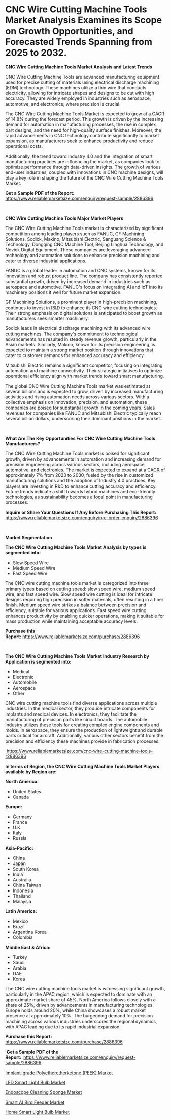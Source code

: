 <p><h1>CNC Wire Cutting Machine Tools Market Analysis Examines its Scope on Growth Opportunities, and Forecasted Trends Spanning from 2025 to 2032.</h1></p><p><strong>CNC Wire Cutting Machine Tools Market Analysis and Latest Trends</strong></p>
<p><p>CNC Wire Cutting Machine Tools are advanced manufacturing equipment used for precise cutting of materials using electrical discharge machining (EDM) technology. These machines utilize a thin wire that conducts electricity, allowing for intricate shapes and designs to be cut with high accuracy. They are widely employed in industries such as aerospace, automotive, and electronics, where precision is crucial.</p><p>The CNC Wire Cutting Machine Tools Market is expected to grow at a CAGR of 14.8% during the forecast period. This growth is driven by the increasing demand for automation in manufacturing processes, the rise in complex part designs, and the need for high-quality surface finishes. Moreover, the rapid advancements in CNC technology contribute significantly to market expansion, as manufacturers seek to enhance productivity and reduce operational costs. </p><p>Additionally, the trend toward Industry 4.0 and the integration of smart manufacturing practices are influencing the market, as companies look to optimize performance through data-driven insights. The growth of various end-user industries, coupled with innovations in CNC machine designs, will play a key role in shaping the future of the CNC Wire Cutting Machine Tools Market.</p></p>
<p><strong>Get a Sample PDF of the Report:&nbsp;</strong> <a href="https://www.reliablemarketsize.com/enquiry/request-sample/2886396?utm_campaign=1167&utm_medium=2&utm_source=Github&utm_content=ia&utm_term=13032025&utm_id=cnc-wire-cutting-machine-tools">https://www.reliablemarketsize.com/enquiry/request-sample/2886396</a></p>
<p>&nbsp;</p>
<p><strong>CNC Wire Cutting Machine Tools Major Market Players</strong></p>
<p><p>The CNC Wire Cutting Machine Tools market is characterized by significant competition among leading players such as FANUC, GF Machining Solutions, Sodick, Makino, Mitsubishi Electric, Sanguang Science & Technology, Dongqing CNC Machine Tool, Beijing Linghua Technology, and Novick Digital Equipment. These companies are leveraging advanced technology and automation solutions to enhance precision machining and cater to diverse industrial applications.</p><p>FANUC is a global leader in automation and CNC systems, known for its innovation and robust product line. The company has consistently reported substantial growth, driven by increased demand in industries such as aerospace and automotive. FANUC's focus on integrating AI and IoT into its machinery positions it well for future market expansion.</p><p>GF Machining Solutions, a prominent player in high-precision machining, continues to invest in R&D to enhance its CNC wire cutting technologies. Their strong emphasis on digital solutions is anticipated to boost growth as manufacturers seek smarter machinery. </p><p>Sodick leads in electrical discharge machining with its advanced wire cutting machines. The company's commitment to technological advancements has resulted in steady revenue growth, particularly in the Asian markets. Similarly, Makino, known for its precision engineering, is expected to maintain a strong market position through innovations that cater to customer demands for enhanced accuracy and efficiency.</p><p>Mitsubishi Electric remains a significant competitor, focusing on integrating automation and machine connectivity. Their strategic initiatives to optimize operational efficiency align with market trends toward smart manufacturing.</p><p>The global CNC Wire Cutting Machine Tools market was estimated at several billions and is expected to grow, driven by increased manufacturing activities and rising automation needs across various sectors. With a collective emphasis on innovation, precision, and automation, these companies are poised for substantial growth in the coming years. Sales revenues for companies like FANUC and Mitsubishi Electric typically reach several billion dollars, underscoring their dominant positions in the market.</p></p>
<p>&nbsp;</p>
<p><strong>What Are The Key Opportunities For CNC Wire Cutting Machine Tools Manufacturers?</strong></p>
<p><p>The CNC Wire Cutting Machine Tools market is poised for significant growth, driven by advancements in automation and increasing demand for precision engineering across various sectors, including aerospace, automotive, and electronics. The market is expected to expand at a CAGR of approximately 7% from 2023 to 2030, fueled by the rise in customized manufacturing solutions and the adoption of Industry 4.0 practices. Key players are investing in R&D to enhance cutting accuracy and efficiency. Future trends indicate a shift towards hybrid machines and eco-friendly technologies, as sustainability becomes a focal point in manufacturing processes.</p></p>
<p><strong>Inquire or Share Your Questions If Any Before Purchasing This Report:</strong> <a href="https://www.reliablemarketsize.com/enquiry/pre-order-enquiry/2886396?utm_campaign=1167&utm_medium=2&utm_source=Github&utm_content=ia&utm_term=13032025&utm_id=cnc-wire-cutting-machine-tools">https://www.reliablemarketsize.com/enquiry/pre-order-enquiry/2886396</a></p>
<p>&nbsp;</p>
<p><strong>Market Segmentation</strong></p>
<p><strong>The CNC Wire Cutting Machine Tools Market Analysis by types is segmented into:</strong></p>
<p><ul><li>Slow Speed Wire</li><li>Medium Speed Wire</li><li>Fast Speed Wire</li></ul></p>
<p><p>The CNC wire cutting machine tools market is categorized into three primary types based on cutting speed: slow speed wire, medium speed wire, and fast speed wire. Slow speed wire cutting is ideal for intricate designs requiring high precision in softer materials, often resulting in a finer finish. Medium speed wire strikes a balance between precision and efficiency, suitable for various applications. Fast speed wire cutting enhances productivity by enabling quicker operations, making it suitable for mass production while maintaining acceptable accuracy levels.</p></p>
<p><strong>Purchase this Report:&nbsp;</strong><a href="https://www.reliablemarketsize.com/purchase/2886396?utm_campaign=1167&utm_medium=2&utm_source=Github&utm_content=ia&utm_term=13032025&utm_id=cnc-wire-cutting-machine-tools">https://www.reliablemarketsize.com/purchase/2886396</a></p>
<p>&nbsp;</p>
<p><strong>The CNC Wire Cutting Machine Tools Market Industry Research by Application is segmented into:</strong></p>
<p><ul><li>Medical</li><li>Electronic</li><li>Automobile</li><li>Aerospace</li><li>Other</li></ul></p>
<p><p>CNC wire cutting machine tools find diverse applications across multiple industries. In the medical sector, they produce intricate components for implants and medical devices. In electronics, they facilitate the manufacturing of precision parts like circuit boards. The automobile industry utilizes these tools for creating complex engine components and molds. In aerospace, they ensure the production of lightweight and durable parts critical for aircraft. Additionally, various other sectors benefit from the precision and efficiency these machines provide in fabrication processes.</p></p>
<p><a href="https://www.reliablemarketsize.com/cnc-wire-cutting-machine-tools-r2886396?utm_campaign=1167&utm_medium=2&utm_source=Github&utm_content=ia&utm_term=13032025&utm_id=cnc-wire-cutting-machine-tools">&nbsp;https://www.reliablemarketsize.com/cnc-wire-cutting-machine-tools-r2886396</a></p>
<p><strong>In terms of Region, the CNC Wire Cutting Machine Tools Market Players available by Region are:</strong></p>
<p>
    <p> <strong> North America: </strong>
        <ul>
            <li>United States</li>
            <li>Canada</li>
        </ul>
        </p> 
    <p> <strong> Europe: </strong>
        <ul>
            <li>Germany</li>
            <li>France</li>
            <li>U.K.</li>
            <li>Italy</li>
            <li>Russia</li>
        </ul>
        </p> 
    <p> <strong> Asia-Pacific: </strong>
        <ul>
            <li>China</li>
            <li>Japan</li>
            <li>South Korea</li>
            <li>India</li>
            <li>Australia</li>
            <li>China Taiwan</li>
            <li>Indonesia</li>
            <li>Thailand</li>
            <li>Malaysia</li>
        </ul>
        </p> 
    <p> <strong> Latin America: </strong>
        <ul>
            <li>Mexico</li>
            <li>Brazil</li>
            <li>Argentina Korea</li>
            <li>Colombia</li>
        </ul>
        </p> 
    <p> <strong> Middle East & Africa: </strong>
        <ul>
            <li>Turkey</li>
            <li>Saudi</li>
            <li>Arabia</li>
            <li>UAE</li>
            <li>Korea</li>
        </ul>
    </p>
    </p>
<p><p>The CNC wire cutting machine tools market is witnessing significant growth, particularly in the APAC region, which is expected to dominate with an approximate market share of 45%. North America follows closely with a share of 25%, driven by advancements in manufacturing technologies. Europe holds around 20%, while China showcases a robust market presence at approximately 10%. The burgeoning demand for precision machining across various industries underscores the regional dynamics, with APAC leading due to its rapid industrial expansion.</p></p>
<p><strong>Purchase this Report: </strong><a href="https://www.reliablemarketsize.com/purchase/2886396?utm_campaign=1167&utm_medium=2&utm_source=Github&utm_content=ia&utm_term=13032025&utm_id=cnc-wire-cutting-machine-tools">https://www.reliablemarketsize.com/purchase/2886396</a></p>
<p>&nbsp;<strong>Get a Sample PDF of the Report:&nbsp;&nbsp;</strong><a href="https://www.reliablemarketsize.com/enquiry/request-sample/2886396?utm_campaign=1167&utm_medium=2&utm_source=Github&utm_content=ia&utm_term=13032025&utm_id=cnc-wire-cutting-machine-tools">https://www.reliablemarketsize.com/enquiry/request-sample/2886396</a></p>
<p><strong></strong></p>
<p><p><a href="https://github.com/mukaithaisia/Market-Research-Report-List-1/blob/main/implant-grade-polyetheretherketone-peek-market.md?utm_campaign=1167&utm_medium=2&utm_source=Github&utm_content=ia&utm_term=13032025&utm_id=cnc-wire-cutting-machine-tools">Implant-grade Polyetheretherketone (PEEK) Market</a></p><p><a href="https://github.com/thatejanet4y/Market-Research-Report-List-1/blob/main/led-smart-light-bulb-market.md?utm_campaign=1167&utm_medium=2&utm_source=Github&utm_content=ia&utm_term=13032025&utm_id=cnc-wire-cutting-machine-tools">LED Smart Light Bulb Market</a></p><p><a href="https://github.com/langolaskark/Market-Research-Report-List-1/blob/main/endoscope-cleaning-sponge-market.md?utm_campaign=1167&utm_medium=2&utm_source=Github&utm_content=ia&utm_term=13032025&utm_id=cnc-wire-cutting-machine-tools">Endoscope Cleaning Sponge Market</a></p><p><a href="https://github.com/hiwanatalak/Market-Research-Report-List-1/blob/main/smart-ai-bird-feeder-market.md?utm_campaign=1167&utm_medium=2&utm_source=Github&utm_content=ia&utm_term=13032025&utm_id=cnc-wire-cutting-machine-tools">Smart AI Bird Feeder Market</a></p><p><a href="https://github.com/mabutironaldo/Market-Research-Report-List-7/blob/main/home-smart-light-bulb-market.md?utm_campaign=1167&utm_medium=2&utm_source=Github&utm_content=ia&utm_term=13032025&utm_id=cnc-wire-cutting-machine-tools">Home Smart Light Bulb Market</a></p></p>